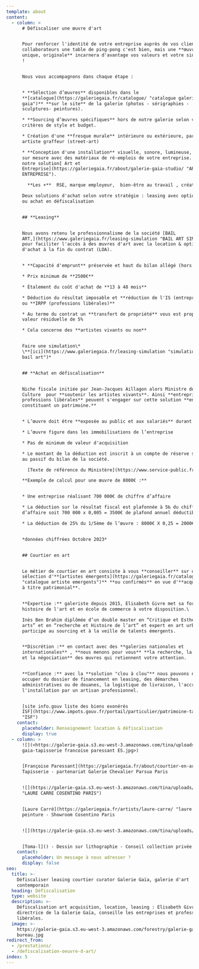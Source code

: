 ```yaml
---
template: about
content:
  - column: >
      # Défiscaliser une œuvre d'art


      Pour renforcer l'identité de votre entreprise auprès de vos clients et
      collaborateurs une table de ping-pong c'est bien, mais une **œuvre d'art
      unique, originale** incarnera d'avantage vos valeurs et votre singularité
      !


      Nous vous accompagnons dans chaque étape :


      * **Sélection d’œuvres** disponibles dans le
      **[catalogue](https://galeriegaia.fr/catalogue/ "catalogue galerie
      gaia")** **sur le site** de la galerie (photos - sérigraphies -
      sculptures- peintures).

      * **Sourcing d’œuvres spécifiques** hors de notre galerie selon vos
      critères de style et budget.

      * Création d'une **fresque murale** intérieure ou extérieure, par un-e
      artiste graffeur (street-art)

      * **Conception d'une installation** visuelle, sonore, lumineuse, mobile
      sur mesure avec des matériaux de ré-emplois de votre entreprise. Voir
      notre solution[ Art et
      Entreprise](https://galeriegaia.fr/about/galerie-gaia-studio/ "ART EN
      ENTREPRISE").

        **Les +**  RSE, marque employeur,  bien-être au travail , créativité

      Deux solutions d'achat selon votre stratégie : leasing avec option d'achat
      ou achat en défiscalisation


      ## **Leasing**


      Nous avons retenu le professionnalisme de la société [BAIL
      ART,](https://www.galeriegaia.fr/leasing-simulation "BAIL ART SIMULATEUR")
      pour faciliter l'accès à des œuvres d'art avec la location & option
      d'achat à la fin du contrat (LOA).


      * **Capacité d'emprunt** préservée et haut du bilan allégé (hors IFRS)

      * Prix minimum de **2500€**

      * Étalement du coût d'achat de **13 à 48 mois**

      * Déduction du résultat imposable et **réduction de l'IS (entreprises)**
      ou **IRPP (professions libérales)**

      * Au terme du contrat un **transfert de propriété** vous est proposé une
      valeur résiduelle de 5%

      * Cela concerne des **artistes vivants ou non**


      Faire une simulation\*
      \**[ici](https://www.galeriegaia.fr/leasing-simulation "simulation leasing
      bail art")*


      ## **Achat en défiscalisation**


      Niche fiscale initiée par Jean-Jacques Aillagon alors Ministre de la
      Culture  pour **soutenir les artistes vivants**. Ainsi **entreprises et
      professions libérales** peuvent s'engager sur cette solution **en se
      constituant un patrimoine.**


      * L’œuvre doit être **exposée au public et aux salariés** durant 5 ans

      * L’œuvre figure dans les immobilisations de l’entreprise

      * Pas de minimum de valeur d'acquisition

      * Le montant de la déduction est inscrit à un compte de réserve spéciale
      au passif du bilan de la société.

        [Texte de référence du Ministère](https://www.service-public.fr/professionnels-entreprises/vosdroits/F32914 "Texte officiel") des finances

      **Exemple de calcul pour une œuvre de 8000€ :**


      * Une entreprise réalisant 700 000€ de chiffre d’affaire

      * La déduction sur le résultat fiscal est plafonnée à 5‰ du chiffre
      d’affaire soit 700 000 x 0,005 = 3500€ de plafond annuel déductible

      * La déduction de 25% du 1/5ème de l’œuvre : 8000€ X 0,25 = 2000€


      *données chiffrées Octobre 2023*


      ## Courtier en art


      Le métier de courtier en art consiste à vous **conseiller** sur une
      sélection d'**[artistes émergents](https://galeriegaia.fr/catalogue/
      "catalogue artiste emergents")** **ou confirmés** en vue d'**acquisitions
      à titre patrimonial**.


      **Expertise :** galeriste depuis 2015, Elisabeth Givre met sa formation en
      histoire de l'art et en école de commerce à votre disposition.\

      Inès Ben Brahim diplômée d’un double master en “Critique et Esthétique des
      arts” et en “recherche et Histoire de l’art” et expert en art urbain
      participe au sourcing et à la veille de talents émergents.


      **Discrétion :** en contact avec des **galeries nationales et
      internationales** , **nous menons pour vous** **la recherche, la sélection
      et la négociation** des œuvres qui retiennent votre attention.


      **Confiance :** avec la **solution "clou à clou"** nous pouvons nous
      occuper du dossier de financement en leasing, des démarches
      administratives ou de douanes, la logistique de livraison, l'accrochage et
      l'installation par un artisan professionnel.


      [site info.gouv liste des biens exonérés
      ISF](https://www.impots.gouv.fr/portail/particulier/patrimoine-taxable-lisf
      "ISF")
    contact:
      placeholder: Renseignement location & défiscalisation
      display: true
  - column: >
      ![](<https://galerie-gaia.s3.eu-west-3.amazonaws.com/tina/uploads/paressant-francoise/galerie
      gaia-tapisserie francoise paressant ES.jpg>)


      [Françoise Paressant](https://galeriegaia.fr/about/courtier-en-art/) -
      Tapisserie - partenariat Galerie Chevalier Parsua Paris


      ![](https://galerie-gaia.s3.eu-west-3.amazonaws.com/tina/uploads/carre-laure/galerie-gaia-cosentino-laure-carre-rose.jpg
      "LAURE CARRE COSENTINO PARIS")


      [Laure Carré](https://galeriegaia.fr/artists/laure-carre/ "laure carré") -
      peinture - Showroom Cosentino Paris


      ![](https://galerie-gaia.s3.eu-west-3.amazonaws.com/tina/uploads/en-situation-chez-ms.jpg)


      [Toma-l]() - Dessin sur lithographie - Conseil collection privée
    contact:
      placeholder: Un message à nous adresser ?
      display: false
seo:
  title: >-
    Défiscaliser leasing courtier curator Galerie Gaïa, galerie d'art
    contemporain
  heading: Défiscalisation
  type: website
  description: >-
    Défiscalisation art acquisition, location, leasing : Elisabeth Givre,
    directrice de la Galerie Gaïa, conseille les entreprises et professions
    libérales.
  image: >-
    https://galerie-gaia.s3.eu-west-3.amazonaws.com/forestry/galerie-gaia-nantes-amenagement
    bureau.jpg
redirect_from:
  - /prestations/
  - /defiscalisation-oeuvre-d-art/
index: 5
---
```



